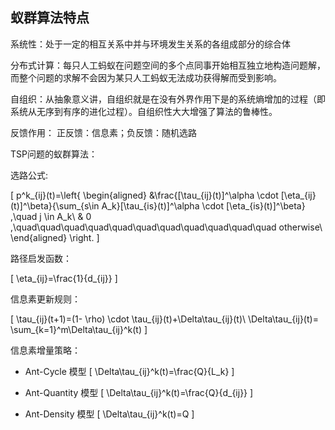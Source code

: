 ## 蚁群算法特点

系统性：处于一定的相互关系中并与环境发生关系的各组成部分的综合体

分布式计算：每只人工蚂蚁在问题空间的多个点同事开始相互独立地构造问题解，而整个问题的求解不会因为某只人工蚂蚁无法成功获得解而受到影响。

自组织：从抽象意义讲，自组织就是在没有外界作用下是的系统熵增加的过程（即系统从无序到有序的进化过程）。自组织性大大增强了算法的鲁棒性。

反馈作用：
正反馈：信息素；负反馈：随机选路

TSP问题的蚁群算法：

选路公式:

\[
    p^k_{ij}(t)=\left\{
         \begin{aligned} 
            &\frac{[\tau_{ij}(t)]^\alpha \cdot [\eta_{ij}(t)]^\beta}{\sum_{s\in A_k}[\tau_{is}(t)]^\alpha \cdot [\eta_{is}(t)]^\beta} ,\quad j \in A_k\\
            & 0 ,\quad\quad\quad\quad\quad\quad\quad\quad\quad\quad\quad otherwise\\ 
         \end{aligned} 
         \right.
\]

路径启发函数：

\[
    \eta_{ij}=\frac{1}{d_{ij}}
\]

信息素更新规则：

\[
    \tau_{ij}(t+1)=(1- \rho) \cdot \tau_{ij}(t)+\Delta\tau_{ij}(t)\\
    \Delta\tau_{ij}(t)= \sum_{k=1}^m\Delta\tau_{ij}^k(t)
\]

信息素增量策略：

+ Ant-Cycle 模型
\[
    \Delta\tau_{ij}^k(t)=\frac{Q}{L_k}
\]

+ Ant-Quantity 模型
\[
    \Delta\tau_{ij}^k(t)=\frac{Q}{d_{ij}}
\]

+ Ant-Density 模型
\[
    \Delta\tau_{ij}^k(t)=Q
\]
